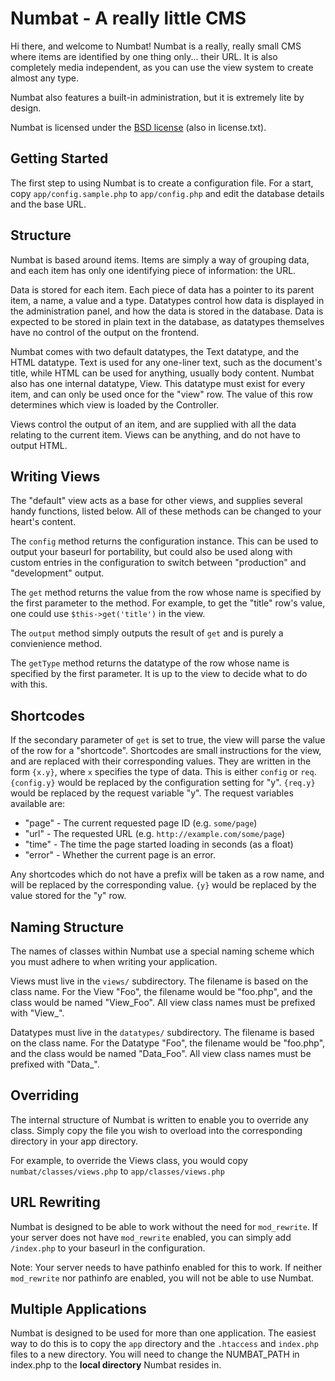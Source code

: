 Numbat - A really little CMS
============================

Hi there, and welcome to Numbat! Numbat is a really, really small CMS where
items are identified by one thing only... their URL. It is also completely
media independent, as you can use the view system to create almost any type.

Numbat also features a built-in administration, but it is extremely lite by
design.

Numbat is licensed under the
[BSD license](http://www.opensource.org/licenses/bsd-license.php) (also in
license.txt).


Getting Started
---------------
The first step to using Numbat is to create a configuration file. For a start,
copy `app/config.sample.php` to `app/config.php` and edit the database
details and the base URL.


Structure
---------
Numbat is based around items. Items are simply a way of grouping data, and
each item has only one identifying piece of information: the URL.

Data is stored for each item. Each piece of data has a pointer to its parent
item, a name, a value and a type. Datatypes control how data is displayed in
the administration panel, and how the data is stored in the database. Data is
expected to be stored in plain text in the database, as datatypes themselves
have no control of the output on the frontend.

Numbat comes with two default datatypes, the Text datatype, and the HTML
datatype. Text is used for any one-liner text, such as the document's title,
while HTML can be used for anything, usually body content. Numbat also has one
internal datatype, View. This datatype must exist for every item, and can only
be used once for the "view" row. The value of this row determines which view
is loaded by the Controller.

Views control the output of an item, and are supplied with all the data
relating to the current item. Views can be anything, and do not have to output
HTML.


Writing Views
-------------
The "default" view acts as a base for other views, and supplies several handy
functions, listed below. All of these methods can be changed to your heart's
content.

The `config` method returns the configuration instance. This can be used to
output your baseurl for portability, but could also be used along with custom
entries in the configuration to switch between "production" and "development"
output.

The `get` method returns the value from the row whose name is specified by the
first parameter to the method. For example, to get the "title" row's value,
one could use `$this->get('title')` in the view.

The `output` method simply outputs the result of `get` and is purely a
convienience method.

The `getType` method returns the datatype of the row whose name is specified
by the first parameter. It is up to the view to decide what to do with this.


Shortcodes
----------
If the secondary parameter of `get` is set to true, the view will parse the
value of the row for a "shortcode". Shortcodes are small instructions for the
view, and are replaced with their corresponding values. They are written in
the form `{x.y}`, where `x` specifies the type of data. This is either
`config` or `req`. `{config.y}` would be replaced by the configuration setting
for "y". `{req.y}` would be replaced by the request variable "y". The request
variables available are:

- "page" - The current requested page ID (e.g. `some/page`)
- "url" - The requested URL (e.g. `http://example.com/some/page`)
- "time" - The time the page started loading in seconds (as a float)
- "error" - Whether the current page is an error.

Any shortcodes which do not have a prefix will be taken as a row name, and
will be replaced by the corresponding value. `{y}` would be replaced by the
value stored for the "y" row.


Naming Structure
----------------
The names of classes within Numbat use a special naming scheme which you must
adhere to when writing your application.

Views must live in the `views/` subdirectory. The filename is based on the
class name. For the View "Foo", the filename would be "foo.php", and the class
would be named "View_Foo". All view class names must be prefixed with "View_".

Datatypes must live in the `datatypes/` subdirectory. The filename is based on
the class name. For the Datatype "Foo", the filename would be "foo.php", and
the class would be named "Data_Foo". All view class names must be prefixed
with "Data_".


Overriding
----------
The internal structure of Numbat is written to enable you to override any
class. Simply copy the file you wish to overload into the corresponding
directory in your app directory.

For example, to override the Views class, you would copy
`numbat/classes/views.php` to `app/classes/views.php`


URL Rewriting
-------------
Numbat is designed to be able to work without the need for `mod_rewrite`. If
your server does not have `mod_rewrite` enabled, you can simply add
`/index.php` to your baseurl in the configuration.

Note: Your server needs to have pathinfo enabled for this to work. If neither
`mod_rewrite` nor pathinfo are enabled, you will not be able to use Numbat.


Multiple Applications
---------------------
Numbat is designed to be used for more than one application. The easiest way
to do this is to copy the `app` directory and the `.htaccess` and `index.php`
files to a new directory. You will need to change the NUMBAT_PATH in index.php
to the **local directory** Numbat resides in.